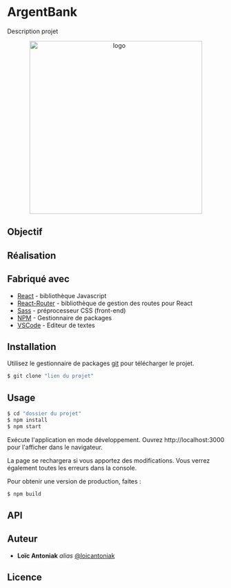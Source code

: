 # ArgentBank

Description projet

<p align="center">
    <img width="400" src="" alt="logo">
</p>

## Objectif


## Réalisation 

## Fabriqué avec

* [React](https://fr.reactjs.org/) - bibliothèque Javascript
* [React-Router](https://reactrouter.com/) - bibliothèque de gestion des routes pour React 
* [Sass](https://sass-lang.com/) -  préprocesseur CSS (front-end)
* [NPM](https://www.npmjs.com/) -  Gestionnaire de packages
* [VSCode](https://code.visualstudio.com/) - Editeur de textes

## Installation

Utilisez le gestionnaire de packages [git](https://github.com/) pour télécharger le projet.

```bash
$ git clone "lien du projet"
```

## Usage

```bash
$ cd "dossier du projet"
$ npm install
$ npm start
```

Exécute l'application en mode développement. Ouvrez http://localhost:3000 pour l'afficher dans le navigateur.

La page se rechargera si vous apportez des modifications. Vous verrez également toutes les erreurs dans la console.

Pour obtenir une version de production, faites :

```bash
$ npm build
```

## API

## Auteur

* **Loïc Antoniak** _alias_ [@loicantoniak](https://github.com/loicantoniak)

## Licence 
